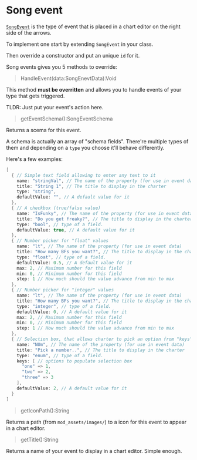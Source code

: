 # Song event

[`SongEvent`](./../../../source/funkin/play/event/SongEvent.hx) is the type of event that is placed in a chart editor on the right side of the arrows.

To implement one start by extending `SongEvent` in your class.

Then override a constructor and put an unique `id` for it.

Song events gives you 5 methods to override:

> HandleEvent(data:SongEnevtData):Void

This method **must be overritten** and allows you to handle events of your type that gets triggered.

TLDR: Just put your event's action here.

> getEventSchema():SongEventSchema

Returns a scema for this event.

A schema is actually an array of "schema fields". There're multiple types of them and depending on a `type` you choose it'll behave differently.

Here's a few examples:

```cs
[
  { // Simple text field allowing to enter any text to it
    name: "stringVal", // The name of the property (for use in event data)
    title: "String 1", // The title to display in the charter
    type: "string",
    defaultValue: "", // A default value for it
  },
  { // A checkbox (true/false value)
    name: "IsFunky", // The name of the property (for use in event data)
    title: "Do you get freaky?", // The title to display in the charter
    type: "bool", // type of a field.
    defaultValue: true, // A default value for it
  },
  { // Number picker for "float" values
    name: "lt", // The name of the property (for use in event data)
    title: "How many BFs you want?", // The title to display in the charter
    type: "float", // type of a field.
    defaultValue: 0.5, // A default value for it
    max: 2, // Maximum number for this field
    min: 0, // Minimum number for this field
    step: 1 // How much should the value advance from min to max
  },
  { // Number picker for "integer" values
    name: "lt", // The name of the property (for use in event data)
    title: "How many BFs you want?", // The title to display in the charter
    type: "integer", // type of a field.
    defaultValue: 0, // A default value for it
    max: 2, // Maximum number for this field
    min: 0, // Minimum number for this field
    step: 1 // How much should the value advance from min to max
  },
  { // Selection box, that allows charter to pick an option from "keys", which have a name and corresponding value to it
    name: "NUm", // The name of the property (for use in event data)
    title: "Pick a number..", // The title to display in the charter
    type: "enum", // type of a field.
    keys: [ // options to populate selection box
      "one" => 1,
      "two" => 2,
      "three" => 3
    ],
    defaultValue: 2, // A default value for it
  }
]
```

> getIconPath():String

Returns a path (from `mod_assets/images/`) to a icon for this event to appear in a chart editor.

> getTitle():String

Returns a name of your event to display in a chart editor. Simple enough.
